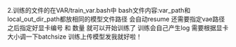 <!-- 1.ffn的剪枝没问题 attn的剪枝有问题 训练的时候要手动改掉不同尺寸模型对应的attn掩码 d24 0.1:128 0.2:320 d16 0.2:192 -->

2.训练的文件的在VAR/train_var.bash中 bash文件内容:var_path和local_out_dir_path都放相同的模型文件路径 会自动resume 还需要指定vae路径 之后指定好显卡编号 和 数量 就可以开始训练了 训练会自己产生log 需要根据显卡大小调一下batchsize 训练上传模型发我就好啦！
